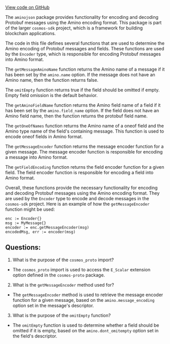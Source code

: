 [View code on GitHub](https://github.com/cosmos/cosmos-sdk/blob/main/x/tx/signing/aminojson/options.go)

The `aminojson` package provides functionality for encoding and decoding Protobuf messages using the Amino encoding format. This package is part of the larger `cosmos-sdk` project, which is a framework for building blockchain applications.

The code in this file defines several functions that are used to determine the Amino encoding of Protobuf messages and fields. These functions are used by the `Encoder` type, which is responsible for encoding Protobuf messages into Amino format.

The `getMessageAminoName` function returns the Amino name of a message if it has been set by the `amino.name` option. If the message does not have an Amino name, then the function returns false.

The `omitEmpty` function returns true if the field should be omitted if empty. Empty field omission is the default behavior.

The `getAminoFieldName` function returns the Amino field name of a field if it has been set by the `amino.field_name` option. If the field does not have an Amino field name, then the function returns the protobuf field name.

The `getOneOfNames` function returns the Amino name of a oneof field and the Amino type name of the field's containing message. This function is used to encode oneof fields in Amino format.

The `getMessageEncoder` function returns the message encoder function for a given message. The message encoder function is responsible for encoding a message into Amino format.

The `getFieldEncoding` function returns the field encoder function for a given field. The field encoder function is responsible for encoding a field into Amino format.

Overall, these functions provide the necessary functionality for encoding and decoding Protobuf messages using the Amino encoding format. They are used by the `Encoder` type to encode and decode messages in the `cosmos-sdk` project. Here is an example of how the `getMessageEncoder` function might be used:

```
enc := Encoder{}
msg := MyMessage{}
encoder := enc.getMessageEncoder(msg)
encodedMsg, err := encoder(msg)
```
## Questions: 
 1. What is the purpose of the `cosmos_proto` import?
- The `cosmos_proto` import is used to access the `E_Scalar` extension option defined in the `cosmos-proto` package.

2. What is the `getMessageEncoder` method used for?
- The `getMessageEncoder` method is used to retrieve the message encoder function for a given message, based on the `amino.message_encoding` option set in the message's descriptor.

3. What is the purpose of the `omitEmpty` function?
- The `omitEmpty` function is used to determine whether a field should be omitted if it is empty, based on the `amino.dont_omitempty` option set in the field's descriptor.